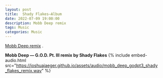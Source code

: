 ```yaml
---
layout: post
title:  Shady Flakes—Album
date: 2022-07-09 19:00:00
description: Mobb Deep remix
tags: Music
categories: Music
---
```

 <a href="https://joshuajaeger.github.io/projects/Music/">Mobb Deep remix</a> .

**Mobb Deep — G.O.D. Pt. III remix by Shady Flakes**
{% include embed-audio.html src="https://joshuajaeger.github.io/assets/audio/mobb_deep_godpt3_shady_flakes_remix.wav" %}

